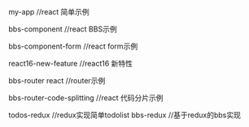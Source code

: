 my-app //react  简单示例

bbs-component //react BBS示例

bbs-component-form  //react form示例

react16-new-feature //react16 新特性

bbs-router react //router示例

bbs-router-code-splitting //react 代码分片示例

todos-redux //redux实现简单todolist 
bbs-redux //基于redux的bbs实现